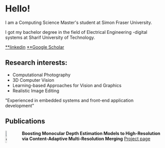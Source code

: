 # Hello!

I am a Computing Science Master's student at Simon Fraser University.

I got my bachelor degree in the field of Electrical Engineering -digital systems at Sharif University of Technology.

[**linkedin](https://www.linkedin.com/in/mahdi96/)
[**Google Scholar](https://scholar.google.ca/citations?user=mqJpOqkAAAAJ&hl=en)

## Research interests:
* Computational Photography
* 3D Computer Vision
* Learning-based Approaches for Vision and Graphics
* Realistic Image Editing

"Experienced in embedded systems and front-end application development"

## Publications

<img src="http://yaksoy.github.io/images/research/highresdepth.jpg" alt="drawing" width="10%" align="left"/> 

**Boosting Monocular Depth Estimation Models to High-Resolution via Content-Adaptive Multi-Resolution Merging** [Project page](http://yaksoy.github.io/highresdepth/)

